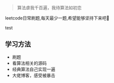 > 算法虐我千百遍，我待算法如初恋

leetcode日常刷题,每天最少一题,希望能够坚持下来吧💪

test

## 学习方法

* 刷题
* 看算法相关的源码
* 经典算法自己实现一遍
* 大佬博客，感受被暴击

